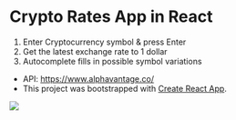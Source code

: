 # Crypto Rates App in React

1. Enter Cryptocurrency symbol & press Enter
2. Get the latest exchange rate to 1 dollar
3. Autocomplete fills in possible symbol variations

- API: https://www.alphavantage.co/
- This project was bootstrapped with [Create React App](https://github.com/facebook/create-react-app).

<img src="https://user-images.githubusercontent.com/3833560/209451211-dbac0184-6091-45f3-ba73-67018dc28dd3.png">
